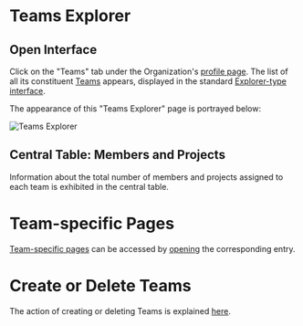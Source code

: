 # Teams Explorer 

## Open Interface

Click on the "Teams" tab <i class="zmdi zmdi-accounts zmdi-hc-border"></i> under the Organization's [profile page](/accounts/ui/profile-page.md). The list of all its constituent [Teams](../organizations/teams.md) appears, displayed in the standard [Explorer-type interface](/entities-general/ui/explorer.md).
 
The appearance of this "Teams Explorer" page is portrayed below:

![Teams Explorer](/images/teams-explorer.png "Teams Explorer")

## Central Table: Members and Projects

Information about the total number of members and projects assigned to each team is exhibited in the central table. 

# Team-specific Pages

[Team-specific pages](team-pages.md) can be accessed by [opening](/entities-general/actions/open-edit.md) the corresponding entry.

# Create or Delete Teams

The action of creating or deleting Teams is explained [here](../actions/organization/create-delete-team.md).

